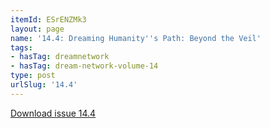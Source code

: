 ```yaml
---
itemId: ESrENZMk3
layout: page
name: '14.4: Dreaming Humanity''s Path: Beyond the Veil'
tags:
- hasTag: dreamnetwork
- hasTag: dream-network-volume-14
type: post
urlSlug: '14.4'
---
```

<a href="../files/pdfs/Volume_14/14.4-Dream-Network_Volume-14_No-4.pdf" download="">Download issue 14.4</a>
